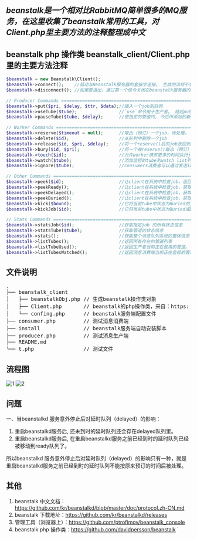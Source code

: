 *beanstalk是一个相对比RabbitMQ简单很多的MQ服务，在这里收集了beanstalk常用的工具，对Client.php里主要方法的注释整理成中文*
---
beanstalk php 操作类 beanstalk_client/Client.php里的主要方法注释
---

```php
$beanstalk = new Beanstalk\Client();
$beanstalk->connect();    //启动与Beanstalk服务器的套接字连接。 生成的流将不会有任何超时设置。
$beanstalk->disconnect(); //如果要退出，通过第一个信令关闭在beanstalk服务器的连接,

// Producer Commands ===========================================================================
$beanstalk->put($pri, $delay, $ttr, $data);//插入一个job到队列
$beanstalk->useTube($tube);                //`use`命令用于生产者。 随后put命令将作业放置到由此命令指定的管。 如果没有使用命令，作业将被放入名为`default`的管道中。
$beanstalk->pauseTube($tube, $delay);      //使指定的管道内, 今后所添加的新job在指定的$delay时间后才能被reserve()取出（预订）来处理。

// Worker Commands =============================================================================
$beanstalk->reserve($timeout = null);      //取出（预订）一个job，待处理。
$beanstalk->delete($id);                   //从队列中删除一个job
$beanstalk->release($id, $pri, $delay);    //将一个reserve()后的job放回到ready或delayed队列（也就是在reserve()后用release()，而且前后都不能用delete()）
$beanstalk->bury($id, $pri);               //将一个被reserve()取出（预订）后的job放入到buried状态，并且它会被放入FIFO链接列表中，直到客户端kick这些job，不然它们不会被处理。
$beanstalk->touch($id);                    //允许worker请求更多的时间执行job
$beanstalk->watch($tube);                  //添加监控的tube到watch list列表，reserve指令将会从监控的tube列表获取job，对于每个连接，监控的列表默认为default
$beanstalk->ignore($tube);                 //consumers消费者可以通过发送ignore()来取消监控tube（也就是在watch()之后reserve()之前做）

// Other Commands ==============================================================================
$beanstalk->peek($id);                     //让client在系统中检查job，返回id对应的job
$beanstalk->peekReady();                   //让client在系统中检查job，获取最早一个处于“Ready”状态的job、注意、只能获取当前tube的job
$beanstalk->peekDelayed();                 //让client在系统中检查job，获取最早一个处于“Delayed”状态的job、注意、只能获取当前tube的job
$beanstalk->peekBuried();                  //让client在系统中检查job，获取最早一个处于“Buried”状态的job、注意、只能获取当前tube的job
$beanstalk->kick($bound);                  //它将当前tube中状态为Buried的job迁移为ready状态，一次最多迁移$bound个。
$beanstalk->kickJob($id);                  //它将当前tube中状态为Buried或Delayed的job迁移为ready状态。

// Stats Commands ==============================================================================
$beanstalk->statsJob($id);                 //获取指定job 的所有状态信息
$beanstalk->statsTube($tube);              //获取管道的状态信息
$beanstalk->stats();                       //获取整个消息队列系统的整体信息
$beanstalk->listTubes();                   //返回所有存在的管道列表
$beanstalk->listTubeUsed();                //返回生产者当前正在使用的管道。
$beanstalk->listTubesWatched();            //返回消息消费端当前正在监视的管道列表。
```

文件说明
---
<pre>
.
├── beanstalk_client
│   ├── beanstalkObj.php // 生成beanstalk操作类对象
│   ├── Client.php       // beanstalk的php操作类，来自：https: // github.com/kr/beanstalkd/
│   └── confing.php      // beanstalk服务端配置文件
├── consumer.php         // 测试消息消费端
├── install              // beanstalk服务端自动安装脚本
├── producer.php         // 测试消息生产端
├── README.md
└── t.php                // 测试文件
</pre>

流程图
---
![1](http://wx3.sinaimg.cn/large/68252c5fly1fjycxwyk1zj20nm06ymzt.jpg)
![2](http://wx1.sinaimg.cn/large/68252c5fly1fjycy7pnu4j20p00jgq82.jpg)

问题
---
一、当beanstalkd 服务意外停止后对延时队列（delayed）的影响：
  1. 重启beanstalkd服务后, 还未到时的延时队列还会存在delayed队列里。
  2. 重启beanstalkd服务后, 在重启beanstalkd服务之前已经到时的延时队列已经被移动到ready队列了。

所以beanstalkd 服务意外停止后对延时队列（delayed）的影响只有一种，就是重启beanstalkd服务之前已经到时的延时队列不能按原来预订的时间后被处理。

其他
---
1. beanstalk 中文文档：https://github.com/kr/beanstalkd/blob/master/doc/protocol.zh-CN.md
2. beanstalk 下载地址：https://github.com/kr/beanstalkd/releases
3. 管理工具（浏览器上）：https://github.com/ptrofimov/beanstalk_console
4. beanstalk php 操作类：https://github.com/davidpersson/beanstalk
`

